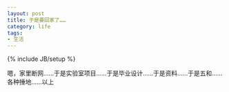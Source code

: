 ```yaml
---
layout: post
title: 于是要回家了……
category: life
tags:
- 生活
---
```

{% include JB/setup %}

嗯，家里断网……于是实验室项目……于是毕业设计……于是资料……于是五和……各种捶地……以上

